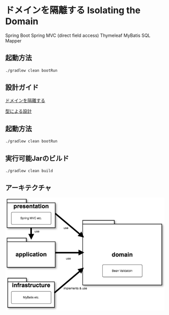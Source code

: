# ドメインを隔離する Isolating the Domain
Spring Boot
Spring MVC (direct field access)
Thymeleaf
MyBatis SQL Mapper

## 起動方法

```sh
./gradlew clean bootRun
```

## 設計ガイド
[ドメインを隔離する](https://github.com/system-sekkei/isolating-the-domain/wiki)

[型による設計](https://github.com/masuda220/business-logic-patterns/wiki/%E8%A8%AD%E8%A8%88%E3%82%AC%E3%82%A4%E3%83%89%E3%83%A9%E3%82%A4%E3%83%B3)

## 起動方法

```sh
./gradlew clean bootRun
```

## 実行可能Jarのビルド

```sh
./gradlew clean build
```
## アーキテクチャ

![アーキテクチャ](architecture.png)
